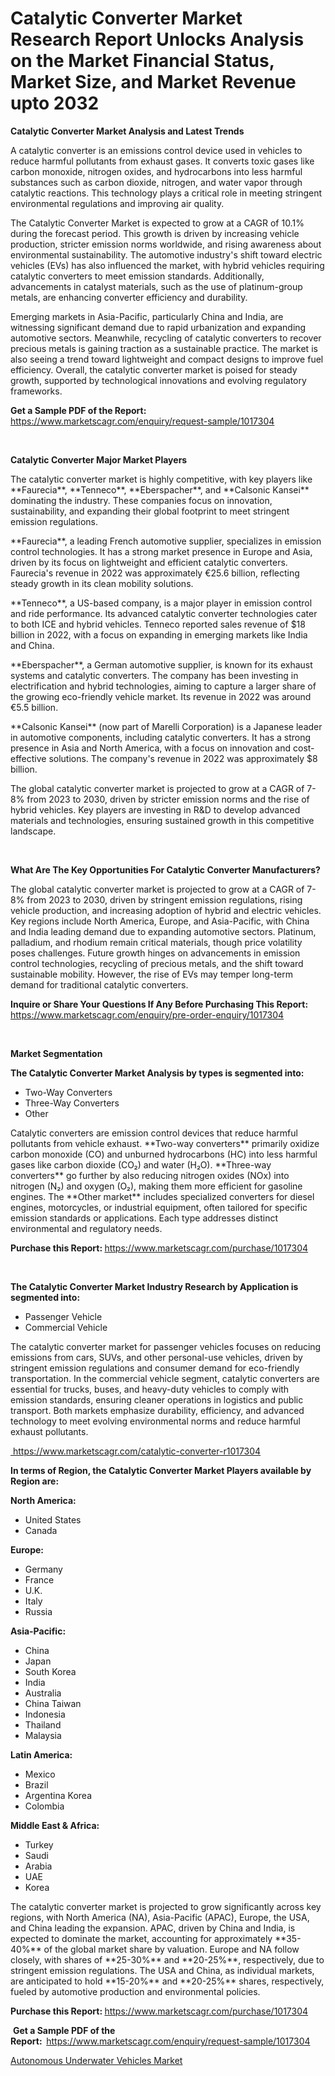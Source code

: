 <p><h1>Catalytic Converter Market Research Report Unlocks Analysis on the Market Financial Status, Market Size, and Market Revenue upto 2032</h1></p><p><strong>Catalytic Converter Market Analysis and Latest Trends</strong></p>
<p><p>A catalytic converter is an emissions control device used in vehicles to reduce harmful pollutants from exhaust gases. It converts toxic gases like carbon monoxide, nitrogen oxides, and hydrocarbons into less harmful substances such as carbon dioxide, nitrogen, and water vapor through catalytic reactions. This technology plays a critical role in meeting stringent environmental regulations and improving air quality.</p><p>The Catalytic Converter Market is expected to grow at a CAGR of 10.1% during the forecast period. This growth is driven by increasing vehicle production, stricter emission norms worldwide, and rising awareness about environmental sustainability. The automotive industry's shift toward electric vehicles (EVs) has also influenced the market, with hybrid vehicles requiring catalytic converters to meet emission standards. Additionally, advancements in catalyst materials, such as the use of platinum-group metals, are enhancing converter efficiency and durability.</p><p>Emerging markets in Asia-Pacific, particularly China and India, are witnessing significant demand due to rapid urbanization and expanding automotive sectors. Meanwhile, recycling of catalytic converters to recover precious metals is gaining traction as a sustainable practice. The market is also seeing a trend toward lightweight and compact designs to improve fuel efficiency. Overall, the catalytic converter market is poised for steady growth, supported by technological innovations and evolving regulatory frameworks.</p></p>
<p><strong>Get a Sample PDF of the Report:&nbsp;</strong> <a href="https://www.marketscagr.com/enquiry/request-sample/1017304?utm_campaign=2008&utm_medium=2&utm_source=Github&utm_content=ia&utm_term=23012025&utm_id=catalytic-converter">https://www.marketscagr.com/enquiry/request-sample/1017304</a></p>
<p>&nbsp;</p>
<p><strong>Catalytic Converter Major Market Players</strong></p>
<p><p>The catalytic converter market is highly competitive, with key players like **Faurecia**, **Tenneco**, **Eberspacher**, and **Calsonic Kansei** dominating the industry. These companies focus on innovation, sustainability, and expanding their global footprint to meet stringent emission regulations.</p><p>**Faurecia**, a leading French automotive supplier, specializes in emission control technologies. It has a strong market presence in Europe and Asia, driven by its focus on lightweight and efficient catalytic converters. Faurecia's revenue in 2022 was approximately €25.6 billion, reflecting steady growth in its clean mobility solutions.</p><p>**Tenneco**, a US-based company, is a major player in emission control and ride performance. Its advanced catalytic converter technologies cater to both ICE and hybrid vehicles. Tenneco reported sales revenue of $18 billion in 2022, with a focus on expanding in emerging markets like India and China.</p><p>**Eberspacher**, a German automotive supplier, is known for its exhaust systems and catalytic converters. The company has been investing in electrification and hybrid technologies, aiming to capture a larger share of the growing eco-friendly vehicle market. Its revenue in 2022 was around €5.5 billion.</p><p>**Calsonic Kansei** (now part of Marelli Corporation) is a Japanese leader in automotive components, including catalytic converters. It has a strong presence in Asia and North America, with a focus on innovation and cost-effective solutions. The company's revenue in 2022 was approximately $8 billion.</p><p>The global catalytic converter market is projected to grow at a CAGR of 7-8% from 2023 to 2030, driven by stricter emission norms and the rise of hybrid vehicles. Key players are investing in R&D to develop advanced materials and technologies, ensuring sustained growth in this competitive landscape.</p></p>
<p>&nbsp;</p>
<p><strong>What Are The Key Opportunities For Catalytic Converter Manufacturers?</strong></p>
<p><p>The global catalytic converter market is projected to grow at a CAGR of 7-8% from 2023 to 2030, driven by stringent emission regulations, rising vehicle production, and increasing adoption of hybrid and electric vehicles. Key regions include North America, Europe, and Asia-Pacific, with China and India leading demand due to expanding automotive sectors. Platinum, palladium, and rhodium remain critical materials, though price volatility poses challenges. Future growth hinges on advancements in emission control technologies, recycling of precious metals, and the shift toward sustainable mobility. However, the rise of EVs may temper long-term demand for traditional catalytic converters.</p></p>
<p><strong>Inquire or Share Your Questions If Any Before Purchasing This Report:</strong> <a href="https://www.marketscagr.com/enquiry/pre-order-enquiry/1017304?utm_campaign=2008&utm_medium=2&utm_source=Github&utm_content=ia&utm_term=23012025&utm_id=catalytic-converter">https://www.marketscagr.com/enquiry/pre-order-enquiry/1017304</a></p>
<p>&nbsp;</p>
<p><strong>Market Segmentation</strong></p>
<p><strong>The Catalytic Converter Market Analysis by types is segmented into:</strong></p>
<p><ul><li>Two-Way Converters</li><li>Three-Way Converters</li><li>Other</li></ul></p>
<p><p>Catalytic converters are emission control devices that reduce harmful pollutants from vehicle exhaust. **Two-way converters** primarily oxidize carbon monoxide (CO) and unburned hydrocarbons (HC) into less harmful gases like carbon dioxide (CO₂) and water (H₂O). **Three-way converters** go further by also reducing nitrogen oxides (NOx) into nitrogen (N₂) and oxygen (O₂), making them more efficient for gasoline engines. The **Other market** includes specialized converters for diesel engines, motorcycles, or industrial equipment, often tailored for specific emission standards or applications. Each type addresses distinct environmental and regulatory needs.</p></p>
<p><strong>Purchase this Report:&nbsp;</strong><a href="https://www.marketscagr.com/purchase/1017304?utm_campaign=2008&utm_medium=2&utm_source=Github&utm_content=ia&utm_term=23012025&utm_id=catalytic-converter">https://www.marketscagr.com/purchase/1017304</a></p>
<p>&nbsp;</p>
<p><strong>The Catalytic Converter Market Industry Research by Application is segmented into:</strong></p>
<p><ul><li>Passenger Vehicle</li><li>Commercial Vehicle</li></ul></p>
<p><p>The catalytic converter market for passenger vehicles focuses on reducing emissions from cars, SUVs, and other personal-use vehicles, driven by stringent emission regulations and consumer demand for eco-friendly transportation. In the commercial vehicle segment, catalytic converters are essential for trucks, buses, and heavy-duty vehicles to comply with emission standards, ensuring cleaner operations in logistics and public transport. Both markets emphasize durability, efficiency, and advanced technology to meet evolving environmental norms and reduce harmful exhaust pollutants.</p></p>
<p><a href="https://www.marketscagr.com/catalytic-converter-r1017304?utm_campaign=2008&utm_medium=2&utm_source=Github&utm_content=ia&utm_term=23012025&utm_id=catalytic-converter">&nbsp;https://www.marketscagr.com/catalytic-converter-r1017304</a></p>
<p><strong>In terms of Region, the Catalytic Converter Market Players available by Region are:</strong></p>
<p>
    <p> <strong> North America: </strong>
        <ul>
            <li>United States</li>
            <li>Canada</li>
        </ul>
        </p> 
    <p> <strong> Europe: </strong>
        <ul>
            <li>Germany</li>
            <li>France</li>
            <li>U.K.</li>
            <li>Italy</li>
            <li>Russia</li>
        </ul>
        </p> 
    <p> <strong> Asia-Pacific: </strong>
        <ul>
            <li>China</li>
            <li>Japan</li>
            <li>South Korea</li>
            <li>India</li>
            <li>Australia</li>
            <li>China Taiwan</li>
            <li>Indonesia</li>
            <li>Thailand</li>
            <li>Malaysia</li>
        </ul>
        </p> 
    <p> <strong> Latin America: </strong>
        <ul>
            <li>Mexico</li>
            <li>Brazil</li>
            <li>Argentina Korea</li>
            <li>Colombia</li>
        </ul>
        </p> 
    <p> <strong> Middle East & Africa: </strong>
        <ul>
            <li>Turkey</li>
            <li>Saudi</li>
            <li>Arabia</li>
            <li>UAE</li>
            <li>Korea</li>
        </ul>
    </p>
    </p>
<p><p>The catalytic converter market is projected to grow significantly across key regions, with North America (NA), Asia-Pacific (APAC), Europe, the USA, and China leading the expansion. APAC, driven by China and India, is expected to dominate the market, accounting for approximately **35-40%** of the global market share by valuation. Europe and NA follow closely, with shares of **25-30%** and **20-25%**, respectively, due to stringent emission regulations. The USA and China, as individual markets, are anticipated to hold **15-20%** and **20-25%** shares, respectively, fueled by automotive production and environmental policies.</p></p>
<p><strong>Purchase this Report: </strong><a href="https://www.marketscagr.com/purchase/1017304?utm_campaign=2008&utm_medium=2&utm_source=Github&utm_content=ia&utm_term=23012025&utm_id=catalytic-converter">https://www.marketscagr.com/purchase/1017304</a></p>
<p>&nbsp;<strong>Get a Sample PDF of the Report:&nbsp;&nbsp;</strong><a href="https://www.marketscagr.com/enquiry/request-sample/1017304?utm_campaign=2008&utm_medium=2&utm_source=Github&utm_content=ia&utm_term=23012025&utm_id=catalytic-converter">https://www.marketscagr.com/enquiry/request-sample/1017304</a></p>
<p><strong></strong></p>
<p><p><a href="https://github.com/PeterParrish5/Market-Research-Report-List-7/blob/main/autonomous-underwater-vehicles-market.md?utm_campaign=2008&utm_medium=2&utm_source=Github&utm_content=ia&utm_term=23012025&utm_id=catalytic-converter">Autonomous Underwater Vehicles Market</a></p></p>